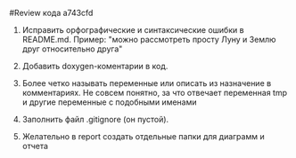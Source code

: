 #Review кода a743cfd

1. Исправить орфографические и синтаксические ошибки в README.md.
Пример: "можно рассмотреть просту Луну и Землю друг относительно друга"

2. Добавить doxygen-коментарии в код.

3. Более четко называть переменные или описать из назначение в комментариях. Не совсем понятно, за что отвечает переменная tmp и другие переменные с подобными именами

4. Заполнить файл .gitignore (он пустой).

5. Желательно в report создать отдельные папки для диаграмм и отчета
